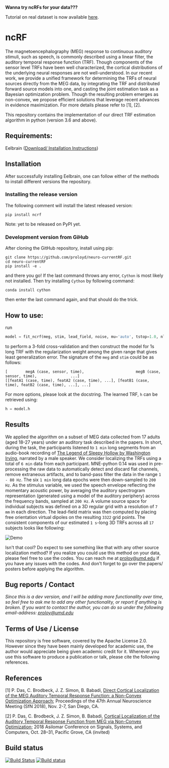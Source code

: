 **Wanna try ncRFs for your data???** 

Tutorial on real dataset is now available [here](https://github.com/proloyd/neuro-currentRF/wiki/NCRF-tutorial).

# ncRF   
The magnetoencephalography (MEG) response to continuous auditory stimuli, such as speech, is commonly described using a linear filter, the auditory temporal response function (TRF). Though components of the sensor level TRFs have been well characterized, the cortical distributions of  the underlying neural responses are not well-understood. In our recent work, we provide a unified framework for determining the TRFs of neural sources directly from the MEG data, by integrating the TRF and distributed forward  source models into one, and casting the joint estimation task as a Bayesian optimization problem. Though the resulting  problem emerges as non-convex, we propose efficient solutions that leverage recent advances in evidence maximization. For more details please refer to [1], [2].

This repository contains the implementation of our direct TRF estimation algorithm in python (version 3.6 and above). 

## Requirements:
Eelbrain ([Download/ Installation Instructions](https://github.com/christianbrodbeck/Eelbrain/wiki/Installing#release))

## Installation
After successfully installing Eelbrain, one can follow either of the methods to install different versions the repository.   

### Installing the release version
The following comment will install the latest released version:
```commandline
pip install ncrf
```
Note: yet to be released on PyPI yet. 

### Development version from GiHub
After cloning the GitHub repository, install using pip: 

```commandline
git clone https://github.com/proloyd/neuro-currentRF.git
cd neuro-currentRF
pip install -e .
```
and there you go!
If the last command throws any error, ``Cython`` is most likely not installed. Then try installing ``Cython`` by following
command: 
```commandline
conda install cython
```
then enter the last command again, and that should do the trick. 

## How to use:
run
```python
model = fit_ncrf(meg, stim, lead_field, noise, mu='auto', tstop=1.0, nlevels=2, n_splits=3, normalize='l1')
```
to perform a 3-fold cross-validation and then construct the model for 1s long TRF with the regularization weight among the given range that gives least generalization error. The signature of the ``meg`` and ``stim`` could be as follows:

    [        megA (case, sensor, time),                       megB (case, sensor, time),               ...]
    [[featA1 (case, time), featA2 (case, time), ...], [featB1 (case, time), featB2 (case, time), ...], ...]

For more options, please look at the docstring. The learned TRF, `h` can be retrieved using:
```python
h = model.h
```

## Results
We applied the algorithm on a subset of MEG data collected from 17 adults (aged 18-27 years) under an auditory task described in the papers. In short, during the task, the participants listened to `1 min` long segments from an audio-book recording of [The Legend of Sleepy Hollow by Washington Irving](https://librivox.org/the-legend-of-sleepy-hollow-by-washington-irving/), narrated by a male speaker. We consider localizing the TRFs using a total of `6 min` data from each participant. MNE-python 0.14 was used in pre-processing the raw data to automatically detect and discard flat channels, remove  extraneous artifacts, and to band-pass filter the data in the range `1 - 80 Hz`. The six `1 min` long data epochs were then down-sampled to `200 Hz`. As the stimulus variable, we used the speech envelope reflecting the momentary acoustic power, by averaging the auditory spectrogram representation (generated using a model of the 
auditory periphery) across the frequency bands, sampled at `200 Hz`.  A volume source space for individual subjects was defined on a 3D regular grid with a resolution of `7 mm` in each direction. The lead-field matrix was then computed by placing free orientation virtual dipoles on the resulting `3322` grid points. The consistent components of our estimated `1 s`-long 3D TRFs across all `17` subjects looks like following:

![Demo](https://user-images.githubusercontent.com/28169943/49410670-bf51c500-f733-11e8-9894-43880aa8d49e.gif)

Isn't that cool? Do expect to see something like that with any other source localization method? If you realize you could use this method on your data, please feel free to use the codes. You can reach me at proloy@umd.edu if you have any issues with the codes. And don't forget to go over the papers/ posters before applying the algorithm. 

## Bug reports / Contact
*Since this is a dev version, and I will be adding more functionality over time, so feel free to ask me to add any other functionality, or report if anything is broken.
If you want to contact the author, you can do so under the following email-address: proloy@umd.edu*

Terms of Use / License
----------------------
This repository is free software, covered by the Apache License 2.0. However since they have been mainly developed for academic use, the author would appreciate being given academic credit for it. 
Whenever you use this software to produce a publication or talk, please cite the following references.

## References
[1] P. Das, C. Brodbeck, J. Z. Simon, B. Babadi, [Direct Cortical Localization of the MEG Auditory Temporal Response 
Function: a Non-Convex Optimization Approach](https://isr.umd.edu/Labs/CSSL/simonlab/pubs/SFN2018.pdf); Proceedings 
of the 47th Annual Neuroscience Meeting (SfN 2018), Nov. 2-7, San Diego, CA.

[2] P. Das, C. Brodbeck, J. Z. Simon, B. Babadi, [Cortical Localization of the Auditory Temporal Response Function from 
MEG via Non-Convex Optimization](https://isr.umd.edu/Labs/CSSL/simonlab/pubs/Asilomar2018.pdf); 2018 Asilomar Conference
 on Signals, Systems, and Computers, Oct. 28–31, Pacific Grove, CA (invited)

## Build status

[![Build Status](https://travis-ci.com/proloyd/neuro-currentRF.svg?token=Scq13yuJgybzKz4tNyxx&branch=master)](https://travis-ci.com/proloyd/neuro-currentRF)
[![Build status](https://ci.appveyor.com/api/projects/status/s0b4si7yj280f9t8?svg=true)](https://ci.appveyor.com/project/proloyd/neuro-currentrf)
